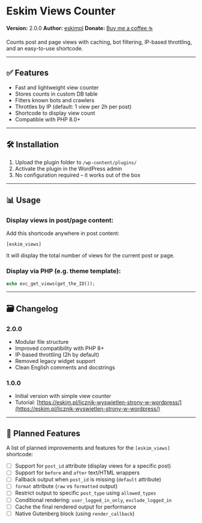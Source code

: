 # Eskim Views Counter

**Version:** 2.0.0
**Author:** [eskimpl](https://eskim.pl)
**Donate:** [Buy me a coffee ☕](https://buymeacoffee.com/eskim)

Counts post and page views with caching, bot filtering, IP-based throttling, and an easy-to-use shortcode.

---

## ✅ Features

* Fast and lightweight view counter
* Stores counts in custom DB table
* Filters known bots and crawlers
* Throttles by IP (default: 1 view per 2h per post)
* Shortcode to display view count
* Compatible with PHP 8.0+

---

## 🛠️ Installation

1. Upload the plugin folder to `/wp-content/plugins/`
2. Activate the plugin in the WordPress admin
3. No configuration required – it works out of the box

---

## 📊 Usage

### Display views in post/page content:

Add this shortcode anywhere in post content:

```
[eskim_views]
```

It will display the total number of views for the current post or page.

### Display via PHP (e.g. theme template):

```php
echo evc_get_views(get_the_ID());
```

---

## 🗃️ Changelog

### 2.0.0

* Modular file structure
* Improved compatibility with PHP 8+
* IP-based throttling (2h by default)
* Removed legacy widget support
* Clean English comments and docstrings

### 1.0.0

* Initial version with simple view counter
* Tutorial: [https://eskim.pl/licznik-wyswietlen-strony-w-wordpress/](https://eskim.pl/licznik-wyswietlen-strony-w-wordpress/)

---

## 🔮 Planned Features

A list of planned improvements and features for the `[eskim_views]` shortcode:

- [ ] Support for `post_id` attribute (display views for a specific post)
- [ ] Support for `before` and `after` text/HTML wrappers
- [ ] Fallback output when `post_id` is missing (`default` attribute)
- [ ] `format` attribute (`raw` vs `formatted` output)
- [ ] Restrict output to specific `post_type` using `allowed_types`
- [ ] Conditional rendering: `user_logged_in_only`, `exclude_logged_in`
- [ ] Cache the final rendered output for performance
- [ ] Native Gutenberg block (using `render_callback`)
